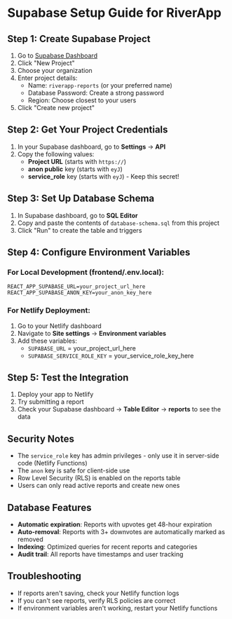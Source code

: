 # Supabase Setup Guide for RiverApp

## Step 1: Create Supabase Project

1. Go to [Supabase Dashboard](https://supabase.com/dashboard)
2. Click "New Project"
3. Choose your organization
4. Enter project details:
   - Name: `riverapp-reports` (or your preferred name)
   - Database Password: Create a strong password
   - Region: Choose closest to your users
5. Click "Create new project"

## Step 2: Get Your Project Credentials

1. In your Supabase dashboard, go to **Settings** → **API**
2. Copy the following values:
   - **Project URL** (starts with `https://`)
   - **anon public** key (starts with `eyJ`)
   - **service_role** key (starts with `eyJ`) - Keep this secret!

## Step 3: Set Up Database Schema

1. In Supabase dashboard, go to **SQL Editor**
2. Copy and paste the contents of `database-schema.sql` from this project
3. Click "Run" to create the table and triggers

## Step 4: Configure Environment Variables

### For Local Development (frontend/.env.local):
```
REACT_APP_SUPABASE_URL=your_project_url_here
REACT_APP_SUPABASE_ANON_KEY=your_anon_key_here
```

### For Netlify Deployment:
1. Go to your Netlify dashboard
2. Navigate to **Site settings** → **Environment variables**
3. Add these variables:
   - `SUPABASE_URL` = your_project_url_here
   - `SUPABASE_SERVICE_ROLE_KEY` = your_service_role_key_here

## Step 5: Test the Integration

1. Deploy your app to Netlify
2. Try submitting a report
3. Check your Supabase dashboard → **Table Editor** → **reports** to see the data

## Security Notes

- The `service_role` key has admin privileges - only use it in server-side code (Netlify Functions)
- The `anon` key is safe for client-side use
- Row Level Security (RLS) is enabled on the reports table
- Users can only read active reports and create new ones

## Database Features

- **Automatic expiration**: Reports with upvotes get 48-hour expiration
- **Auto-removal**: Reports with 3+ downvotes are automatically marked as removed
- **Indexing**: Optimized queries for recent reports and categories
- **Audit trail**: All reports have timestamps and user tracking

## Troubleshooting

- If reports aren't saving, check your Netlify function logs
- If you can't see reports, verify RLS policies are correct
- If environment variables aren't working, restart your Netlify functions 